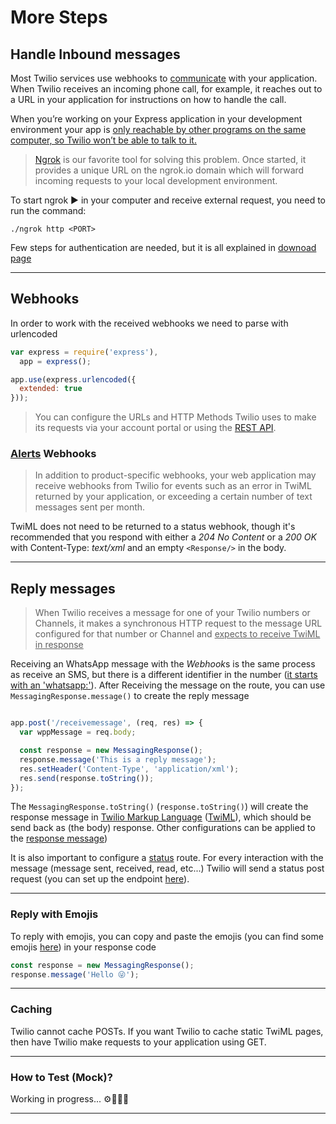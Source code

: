 # More Steps
## Handle Inbound messages

Most Twilio services use webhooks to [communicate](https://www.twilio.com/docs/usage/tutorials/how-to-set-up-your-node-js-and-express-development-environment#install-ngrok-for-local-development) with your application. When Twilio receives an incoming phone call, for example, it reaches out to a URL in your application for instructions on how to handle the call.

When you’re working on your Express application in your development environment your app is <ins>only reachable by other programs on the same computer, so Twilio won’t be able to talk to it.</ins>

> [Ngrok](https://ngrok.com/download) is our favorite tool for solving this problem. Once started, it provides a unique URL on the ngrok.io domain which will forward incoming requests to your local development environment.

To start ngrok :arrow_forward: in your computer and receive external request, you need to run the command:

```
./ngrok http <PORT>
```

Few steps for authentication are needed, but it is all explained in [downoad page](https://ngrok.com/download)


---
## Webhooks

In order to work with the received webhooks we need to parse with urlencoded

```javascript
var express = require('express'),
  app = express();

app.use(express.urlencoded({
  extended: true
}));
```

> You can configure the URLs and HTTP Methods Twilio uses to make its requests via your account portal or using the [REST API](https://www.twilio.com/docs/sms/api).

### [Alerts](https://www.twilio.com/docs/usage/webhooks/getting-started-twilio-webhooks#finding-the-right-webhooks) Webhooks

> In addition to product-specific webhooks, your web application may receive webhooks from Twilio for events such as an error in TwiML returned by your application, or exceeding a certain number of text messages sent per month.

TwiML does not need to be returned to a status webhook, though it's recommended that you respond with either a *204 No Content* or a *200 OK* with Content-Type: *text/xml* and an empty `<Response/>` in the body.

---

## Reply messages

> When Twilio receives a message for one of your Twilio numbers or Channels, it makes a synchronous HTTP request to the message URL configured for that number or Channel and <ins>expects to receive TwiML in response</ins>

Receiving an WhatsApp message with the *Webhook*s is the same process as receive an SMS, but there is a different identifier in the number (<ins>it starts with an 'whatsapp:'</ins>). After Receiving the message on the route, you can use `MessagingResponse.message()` to create the reply message

```javascript

app.post('/receivemessage', (req, res) => {
  var wppMessage = req.body;

  const response = new MessagingResponse();
  response.message('This is a reply message');
  res.setHeader('Content-Type', 'application/xml');
  res.send(response.toString());
});

```

The `MessagingResponse.toString()` (`response.toString()`) will create the response message in <ins>Twilio Markup Language</ins> ([TwiML](https://www.twilio.com/docs/sms/twiml)), which should be send back as (the body) response. Other configurations can be applied to the [response message](https://www.twilio.com/docs/libraries/reference/twilio-node/3.54.0/MessagingResponse.html))

It is also important to configure a <ins>status</ins> route. For every interaction with the message (message sent, received, read, etc...) Twilio will send a status post request (you can set up the endpoint [here](https://www.twilio.com/console/sms/whatsapp/sandbox)).

---

### Reply with Emojis

To reply with emojis, you can copy and paste the emojis (you can find some emojis [here](https://unicode.org/emoji/charts/full-emoji-list.html)) in your response code

```javascript
const response = new MessagingResponse();
response.message('Hello 😜');
```

---
### Caching

Twilio cannot cache POSTs. If you want Twilio to cache static TwiML pages, then have Twilio make requests to your application using GET.

---
### How to Test (Mock)?

Working in progress... :gear::hammer::wrench::nut_and_bolt:

---